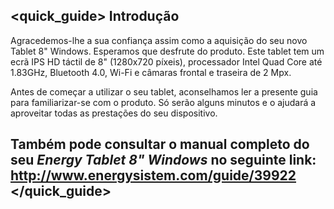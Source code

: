 ﻿## <quick_guide> Introdução
Agracedemos-lhe a sua confiança assim como a aquisição do seu novo Tablet 8" Windows. Esperamos que desfrute do produto.
Este tablet tem um ecrã IPS HD táctil de 8" (1280x720 píxeis), processador Intel Quad Core até 1.83GHz, Bluetooth 4.0, Wi-Fi e câmaras frontal e traseira de 2 Mpx.

Antes de começar a utilizar o seu tablet, aconselhamos ler a presente guia para familiarizar-se com o produto. Só serão alguns minutos e o ajudará a aproveitar todas as prestações do seu dispositivo.
## <unique> Também pode consultar o manual completo do seu *Energy Tablet 8" Windows* no seguinte link: http://www.energysistem.com/guide/39922 </unique> </quick_guide>

